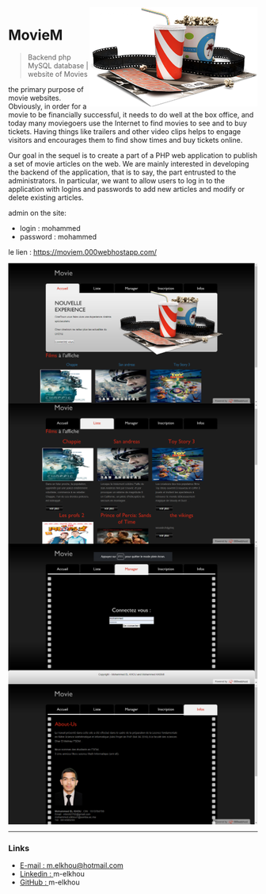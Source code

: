 <img src="public/images/banner-img.png" align="right"  height="200" width="340" />

# MovieM
> Backend php MySQL database | website of Movies<br/>

the primary purpose of movie websites. Obviously, in order for a movie to be financially successful, it needs to do well at the box office, and today many moviegoers use the Internet to find movies to see and to buy tickets. Having things like trailers and other video clips helps to engage visitors and encourages them to find show times and buy tickets online.<br/>

Our goal in the sequel is to create a part of a PHP web application to publish a set of movie articles on the web. We are mainly interested in developing the backend of the application, that is to say, the part entrusted to the administrators. In particular, we want to allow users to log in to the application with logins and passwords to add new articles and modify or delete existing articles.<br/>
  
admin on the site:
* login : mohammed        
* password : mohammed  

le lien :
	https://moviem.000webhostapp.com/

<img src="Screens/1.png" align="center" />
<img src="Screens/2.png" align="center" />
<img src="Screens/3.png" align="center" />
<img src="Screens/4.png" align="center" />

***
### Links
- [E-mail : ](mailto:m.elkhou@hotmail.com) m.elkhou@hotmail.com
- [Linkedin : ](https://www.linkedin.com/in/m-elkhou/) m-elkhou
- [GitHub : ](https://github.com/m-elkhou) m-elkhou
